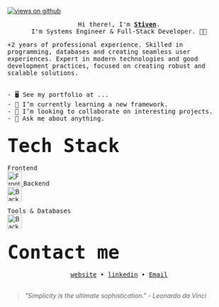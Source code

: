 <a href="https://github.com/JS-VILLARREAL" target="_blank">
<p align="left"> <img src="https://komarev.com/ghpvc/?username=JS-VILLARREAL&label=Profile%20views&color=0e75b6&style=flat" alt="views on github" /> </p>
</a>
<p align="center"> 
<samp>
  Hi there!, I'm <b><a rel="nofollow noopener noreferrer" target="_blank" href="https://www.linkedin.com/in/stivenvr">Stiven</a></b>.
<br>
  I'm Systems Engineer & Full-Stack Developer. 🧑‍💻
<br>
</samp>
</p>

<samp>
  +2 years of professional experience. Skilled in programming, databases and creating seamless user experiences. Expert in modern technologies and good development practices, focused on creating robust and scalable solutions.
</samp>
<br />
<br />

<pre>
- 🖥️ See my portfolio at ...
- 🌱 I’m currently learning a new framework.
- 🤝 I’m looking to collaborate on interesting projects.
- 💬 Ask me about anything.
</pre>
<!--
<div align="center">
  <a target="_blank" href="https://www.linkedin.com/in/stivenvr"><img src="https://img.shields.io/badge/-LinkedIn-0077B5?style=for-the-badge&logo=Linkedin&logoColor=white"></img></a>
  <a target="_blank" href="mailto:stivenvillarreal@gmail.com"><img src="https://img.shields.io/badge/-Gmail-D14836?style=for-the-badge&logo=Gmail&logoColor=white"></img></a>
</div>
-->
<h2><samp><strong style="font-size: 2em;">Tech Stack</strong></samp></h2>

<samp> Frontend </samp>
<br />
<a href="https://skillicons.dev">
  <img src="https://skillicons.dev/icons?i=js,ts,react,nextjs,astro,tailwind,css,html" height=32 alt="Frontend" />
</a>
<samp> Backend </samp>
<br />
<a href="https://skillicons.dev">
  <img src="https://skillicons.dev/icons?i=python,django,nodejs" height=32 alt="Backend" />
</a>
<!--
<img src="https://skillicons.dev/icons?i=nodejs,express,nestjs,mongodb,mysql,redis,prisma,docker,supabase" height=32 alt="Backend" />
-->
<samp> Tools & Databases</samp>
<br />
<a href="https://skillicons.dev">
  <img src="https://skillicons.dev/icons?i=git,github,mongodb,mysql,sqlite,postgres,supabase,firebase,postman" height=32 alt="Backend" />
</a>
<!--
<h2><samp><strong style="font-size: 2em;">My GitHub Stats 📊</strong></samp></h2>

<div align="center">
<a href="http://www.github.com/JS-VILLARREAL"><img src="https://github-readme-stats.vercel.app/api?username=JS-VILLARREAL&show_icons=true&hide=&count_private=true&title_color=4493f8&text_color=ffffff&icon_color=4493f8&bg_color=0,000000,1c1917&hide_border=true&show_icons=true" alt="JS-VILLARREAL's GitHub stats" /></a>
<br />
<br />
<a href="http://www.github.com/JS-VILLARREAL"><img src="https://github-readme-streak-stats.herokuapp.com/?user=JS-VILLARREAL&stroke=ffffff&background=0,000000,1c1917&ring=4493f8&fire=4493f8&currStreakNum=ffffff&currStreakLabel=4493f8&sideNums=ffffff&sideLabels=ffffff&dates=ffffff&hide_border=true" /></a>
</div>
-->
<h2><samp><strong style="font-size: 2em;">Contact me</strong></samp></h2>
<div align='center'>
  <samp>
    <a rel="noopener" target="_blank" href='#'>website</a> •
    <a rel="noopener" target="_blank" href='https://www.linkedin.com/in/stivenvr/'>linkedin</a> •
    <a rel="noopener" target="_blank" href='mailto:stivenvillarreal@gmail.com'>Email</a>
  </samp>
</div>

<br />

> *"Simplicity is the ultimate sophistication." - Leonardo da Vinci*
